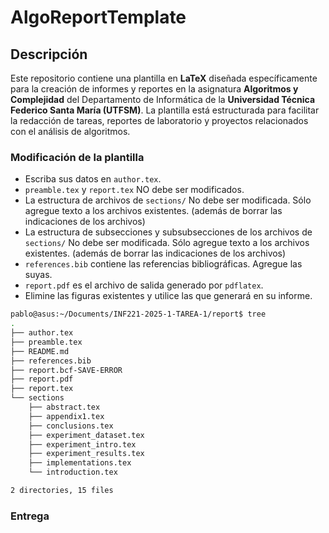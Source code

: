 # AlgoReportTemplate

## Descripción

Este repositorio contiene una plantilla en **LaTeX** diseñada específicamente para la creación de informes y reportes en la asignatura **Algoritmos y Complejidad** del Departamento de Informática de la **Universidad Técnica Federico Santa María (UTFSM)**. La plantilla está estructurada para facilitar la redacción de tareas, reportes de laboratorio y proyectos relacionados con el análisis de algoritmos.

### Modificación de la plantilla

- Escriba sus datos en `author.tex`.
- `preamble.tex` y `report.tex` NO debe ser modificados.
- La estructura de archivos de `sections/` No debe ser modificada. Sólo agregue texto a los archivos existentes. (además de borrar las indicaciones de los archivos)
- La estructura de subsecciones y subsubsecciones de los archivos de `sections/` No debe ser modificada. Sólo agregue texto a los archivos existentes. (además de borrar las indicaciones de los archivos)
- `references.bib` contiene las referencias bibliográficas. Agregue las suyas.
- `report.pdf` es el archivo de salida generado por `pdflatex`.
- Elimine las figuras existentes y utilice las que generará en su informe.

```bash
pablo@asus:~/Documents/INF221-2025-1-TAREA-1/report$ tree
.
├── author.tex
├── preamble.tex
├── README.md
├── references.bib
├── report.bcf-SAVE-ERROR
├── report.pdf
├── report.tex
└── sections
    ├── abstract.tex
    ├── appendix1.tex
    ├── conclusions.tex
    ├── experiment_dataset.tex
    ├── experiment_intro.tex
    ├── experiment_results.tex
    ├── implementations.tex
    └── introduction.tex

2 directories, 15 files

```

### Entrega
